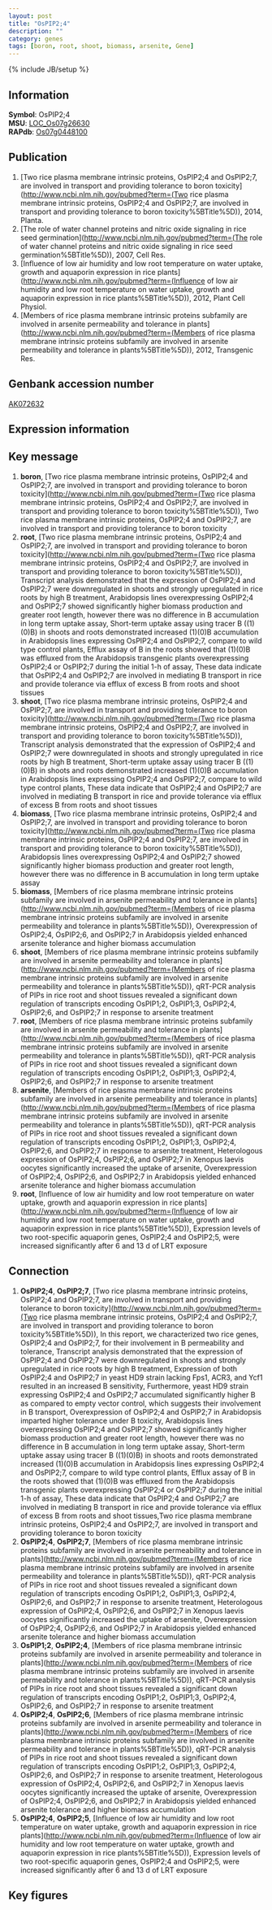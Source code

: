 ```yaml
---
layout: post
title: "OsPIP2;4"
description: ""
category: genes
tags: [boron, root, shoot, biomass, arsenite, Gene]
---
```

{% include JB/setup %}

## Information
__Symbol__: OsPIP2;4  
__MSU__: [LOC_Os07g26630](http://rice.plantbiology.msu.edu/cgi-bin/ORF_infopage.cgi?orf=LOC_Os07g26630)  
__RAPdb__: [Os07g0448100](http://rapdb.dna.affrc.go.jp/viewer/gbrowse_details/irgsp1?name=Os07g0448100)  

## Publication
1. [Two rice plasma membrane intrinsic proteins, OsPIP2;4 and OsPIP2;7, are involved in transport and providing tolerance to boron toxicity](http://www.ncbi.nlm.nih.gov/pubmed?term=(Two rice plasma membrane intrinsic proteins, OsPIP2;4 and OsPIP2;7, are involved in transport and providing tolerance to boron toxicity%5BTitle%5D)), 2014, Planta.
2. [The role of water channel proteins and nitric oxide signaling in rice seed germination](http://www.ncbi.nlm.nih.gov/pubmed?term=(The role of water channel proteins and nitric oxide signaling in rice seed germination%5BTitle%5D)), 2007, Cell Res.
3. [Influence of low air humidity and low root temperature on water uptake, growth and aquaporin expression in rice plants](http://www.ncbi.nlm.nih.gov/pubmed?term=(Influence of low air humidity and low root temperature on water uptake, growth and aquaporin expression in rice plants%5BTitle%5D)), 2012, Plant Cell Physiol.
4. [Members of rice plasma membrane intrinsic proteins subfamily are involved in arsenite permeability and tolerance in plants](http://www.ncbi.nlm.nih.gov/pubmed?term=(Members of rice plasma membrane intrinsic proteins subfamily are involved in arsenite permeability and tolerance in plants%5BTitle%5D)), 2012, Transgenic Res.

## Genbank accession number
[AK072632](http://www.ncbi.nlm.nih.gov/nuccore/AK072632)

## Expression information

## Key message
1. __boron__, [Two rice plasma membrane intrinsic proteins, OsPIP2;4 and OsPIP2;7, are involved in transport and providing tolerance to boron toxicity](http://www.ncbi.nlm.nih.gov/pubmed?term=(Two rice plasma membrane intrinsic proteins, OsPIP2;4 and OsPIP2;7, are involved in transport and providing tolerance to boron toxicity%5BTitle%5D)), Two rice plasma membrane intrinsic proteins, OsPIP2;4 and OsPIP2;7, are involved in transport and providing tolerance to boron toxicity
2. __root__, [Two rice plasma membrane intrinsic proteins, OsPIP2;4 and OsPIP2;7, are involved in transport and providing tolerance to boron toxicity](http://www.ncbi.nlm.nih.gov/pubmed?term=(Two rice plasma membrane intrinsic proteins, OsPIP2;4 and OsPIP2;7, are involved in transport and providing tolerance to boron toxicity%5BTitle%5D)),  Transcript analysis demonstrated that the expression of OsPIP2;4 and OsPIP2;7 were downregulated in shoots and strongly upregulated in rice roots by high B treatment, Arabidopsis lines overexpressing OsPIP2;4 and OsPIP2;7 showed significantly higher biomass production and greater root length, however there was no difference in B accumulation in long term uptake assay, Short-term uptake assay using tracer B ((1)(0)B) in shoots and roots demonstrated increased (1)(0)B accumulation in Arabidopsis lines expressing OsPIP2;4 and OsPIP2;7, compare to wild type control plants, Efflux assay of B in the roots showed that (1)(0)B was effluxed from the Arabidopsis transgenic plants overexpressing OsPIP2;4 or OsPIP2;7 during the initial 1-h of assay, These data indicate that OsPIP2;4 and OsPIP2;7 are involved in mediating B transport in rice and provide tolerance via efflux of excess B from roots and shoot tissues
3. __shoot__, [Two rice plasma membrane intrinsic proteins, OsPIP2;4 and OsPIP2;7, are involved in transport and providing tolerance to boron toxicity](http://www.ncbi.nlm.nih.gov/pubmed?term=(Two rice plasma membrane intrinsic proteins, OsPIP2;4 and OsPIP2;7, are involved in transport and providing tolerance to boron toxicity%5BTitle%5D)),  Transcript analysis demonstrated that the expression of OsPIP2;4 and OsPIP2;7 were downregulated in shoots and strongly upregulated in rice roots by high B treatment, Short-term uptake assay using tracer B ((1)(0)B) in shoots and roots demonstrated increased (1)(0)B accumulation in Arabidopsis lines expressing OsPIP2;4 and OsPIP2;7, compare to wild type control plants, These data indicate that OsPIP2;4 and OsPIP2;7 are involved in mediating B transport in rice and provide tolerance via efflux of excess B from roots and shoot tissues
4. __biomass__, [Two rice plasma membrane intrinsic proteins, OsPIP2;4 and OsPIP2;7, are involved in transport and providing tolerance to boron toxicity](http://www.ncbi.nlm.nih.gov/pubmed?term=(Two rice plasma membrane intrinsic proteins, OsPIP2;4 and OsPIP2;7, are involved in transport and providing tolerance to boron toxicity%5BTitle%5D)),  Arabidopsis lines overexpressing OsPIP2;4 and OsPIP2;7 showed significantly higher biomass production and greater root length, however there was no difference in B accumulation in long term uptake assay
5. __biomass__, [Members of rice plasma membrane intrinsic proteins subfamily are involved in arsenite permeability and tolerance in plants](http://www.ncbi.nlm.nih.gov/pubmed?term=(Members of rice plasma membrane intrinsic proteins subfamily are involved in arsenite permeability and tolerance in plants%5BTitle%5D)),  Overexpression of OsPIP2;4, OsPIP2;6, and OsPIP2;7 in Arabidopsis yielded enhanced arsenite tolerance and higher biomass accumulation
6. __shoot__, [Members of rice plasma membrane intrinsic proteins subfamily are involved in arsenite permeability and tolerance in plants](http://www.ncbi.nlm.nih.gov/pubmed?term=(Members of rice plasma membrane intrinsic proteins subfamily are involved in arsenite permeability and tolerance in plants%5BTitle%5D)),  qRT-PCR analysis of PIPs in rice root and shoot tissues revealed a significant down regulation of transcripts encoding OsPIP1;2, OsPIP1;3, OsPIP2;4, OsPIP2;6, and OsPIP2;7 in response to arsenite treatment
7. __root__, [Members of rice plasma membrane intrinsic proteins subfamily are involved in arsenite permeability and tolerance in plants](http://www.ncbi.nlm.nih.gov/pubmed?term=(Members of rice plasma membrane intrinsic proteins subfamily are involved in arsenite permeability and tolerance in plants%5BTitle%5D)),  qRT-PCR analysis of PIPs in rice root and shoot tissues revealed a significant down regulation of transcripts encoding OsPIP1;2, OsPIP1;3, OsPIP2;4, OsPIP2;6, and OsPIP2;7 in response to arsenite treatment
8. __arsenite__, [Members of rice plasma membrane intrinsic proteins subfamily are involved in arsenite permeability and tolerance in plants](http://www.ncbi.nlm.nih.gov/pubmed?term=(Members of rice plasma membrane intrinsic proteins subfamily are involved in arsenite permeability and tolerance in plants%5BTitle%5D)),  qRT-PCR analysis of PIPs in rice root and shoot tissues revealed a significant down regulation of transcripts encoding OsPIP1;2, OsPIP1;3, OsPIP2;4, OsPIP2;6, and OsPIP2;7 in response to arsenite treatment, Heterologous expression of OsPIP2;4, OsPIP2;6, and OsPIP2;7 in Xenopus laevis oocytes significantly increased the uptake of arsenite, Overexpression of OsPIP2;4, OsPIP2;6, and OsPIP2;7 in Arabidopsis yielded enhanced arsenite tolerance and higher biomass accumulation
9. __root__, [Influence of low air humidity and low root temperature on water uptake, growth and aquaporin expression in rice plants](http://www.ncbi.nlm.nih.gov/pubmed?term=(Influence of low air humidity and low root temperature on water uptake, growth and aquaporin expression in rice plants%5BTitle%5D)),  Expression levels of two root-specific aquaporin genes, OsPIP2;4 and OsPIP2;5, were increased significantly after 6 and 13 d of LRT exposure

## Connection
1. __OsPIP2;4__, __OsPIP2;7__, [Two rice plasma membrane intrinsic proteins, OsPIP2;4 and OsPIP2;7, are involved in transport and providing tolerance to boron toxicity](http://www.ncbi.nlm.nih.gov/pubmed?term=(Two rice plasma membrane intrinsic proteins, OsPIP2;4 and OsPIP2;7, are involved in transport and providing tolerance to boron toxicity%5BTitle%5D)),  In this report, we characterized two rice genes, OsPIP2;4 and OsPIP2;7, for their involvement in B permeability and tolerance, Transcript analysis demonstrated that the expression of OsPIP2;4 and OsPIP2;7 were downregulated in shoots and strongly upregulated in rice roots by high B treatment, Expression of both OsPIP2;4 and OsPIP2;7 in yeast HD9 strain lacking Fps1, ACR3, and Ycf1 resulted in an increased B sensitivity, Furthermore, yeast HD9 strain expressing OsPIP2;4 and OsPIP2;7 accumulated significantly higher B as compared to empty vector control, which suggests their involvement in B transport, Overexpression of OsPIP2;4 and OsPIP2;7 in Arabidopsis imparted higher tolerance under B toxicity, Arabidopsis lines overexpressing OsPIP2;4 and OsPIP2;7 showed significantly higher biomass production and greater root length, however there was no difference in B accumulation in long term uptake assay, Short-term uptake assay using tracer B ((1)(0)B) in shoots and roots demonstrated increased (1)(0)B accumulation in Arabidopsis lines expressing OsPIP2;4 and OsPIP2;7, compare to wild type control plants, Efflux assay of B in the roots showed that (1)(0)B was effluxed from the Arabidopsis transgenic plants overexpressing OsPIP2;4 or OsPIP2;7 during the initial 1-h of assay, These data indicate that OsPIP2;4 and OsPIP2;7 are involved in mediating B transport in rice and provide tolerance via efflux of excess B from roots and shoot tissues,Two rice plasma membrane intrinsic proteins, OsPIP2;4 and OsPIP2;7, are involved in transport and providing tolerance to boron toxicity
2. __OsPIP2;4__, __OsPIP2;7__, [Members of rice plasma membrane intrinsic proteins subfamily are involved in arsenite permeability and tolerance in plants](http://www.ncbi.nlm.nih.gov/pubmed?term=(Members of rice plasma membrane intrinsic proteins subfamily are involved in arsenite permeability and tolerance in plants%5BTitle%5D)),  qRT-PCR analysis of PIPs in rice root and shoot tissues revealed a significant down regulation of transcripts encoding OsPIP1;2, OsPIP1;3, OsPIP2;4, OsPIP2;6, and OsPIP2;7 in response to arsenite treatment, Heterologous expression of OsPIP2;4, OsPIP2;6, and OsPIP2;7 in Xenopus laevis oocytes significantly increased the uptake of arsenite, Overexpression of OsPIP2;4, OsPIP2;6, and OsPIP2;7 in Arabidopsis yielded enhanced arsenite tolerance and higher biomass accumulation
3. __OsPIP1;2__, __OsPIP2;4__, [Members of rice plasma membrane intrinsic proteins subfamily are involved in arsenite permeability and tolerance in plants](http://www.ncbi.nlm.nih.gov/pubmed?term=(Members of rice plasma membrane intrinsic proteins subfamily are involved in arsenite permeability and tolerance in plants%5BTitle%5D)),  qRT-PCR analysis of PIPs in rice root and shoot tissues revealed a significant down regulation of transcripts encoding OsPIP1;2, OsPIP1;3, OsPIP2;4, OsPIP2;6, and OsPIP2;7 in response to arsenite treatment
4. __OsPIP2;4__, __OsPIP2;6__, [Members of rice plasma membrane intrinsic proteins subfamily are involved in arsenite permeability and tolerance in plants](http://www.ncbi.nlm.nih.gov/pubmed?term=(Members of rice plasma membrane intrinsic proteins subfamily are involved in arsenite permeability and tolerance in plants%5BTitle%5D)),  qRT-PCR analysis of PIPs in rice root and shoot tissues revealed a significant down regulation of transcripts encoding OsPIP1;2, OsPIP1;3, OsPIP2;4, OsPIP2;6, and OsPIP2;7 in response to arsenite treatment, Heterologous expression of OsPIP2;4, OsPIP2;6, and OsPIP2;7 in Xenopus laevis oocytes significantly increased the uptake of arsenite, Overexpression of OsPIP2;4, OsPIP2;6, and OsPIP2;7 in Arabidopsis yielded enhanced arsenite tolerance and higher biomass accumulation
5. __OsPIP2;4__, __OsPIP2;5__, [Influence of low air humidity and low root temperature on water uptake, growth and aquaporin expression in rice plants](http://www.ncbi.nlm.nih.gov/pubmed?term=(Influence of low air humidity and low root temperature on water uptake, growth and aquaporin expression in rice plants%5BTitle%5D)),  Expression levels of two root-specific aquaporin genes, OsPIP2;4 and OsPIP2;5, were increased significantly after 6 and 13 d of LRT exposure

## Key figures


